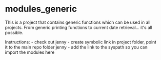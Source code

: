 # modules_generic

This is a project that contains generic functions which can be used in all
projects. From generic printing functions to current date retrieval... it's all possible.


Instructions:
    - check out jenny
    - create symbolic link in project folder, point it to the main repo folder
      jenny
    - add the link to the syspath so you can import the modules here
